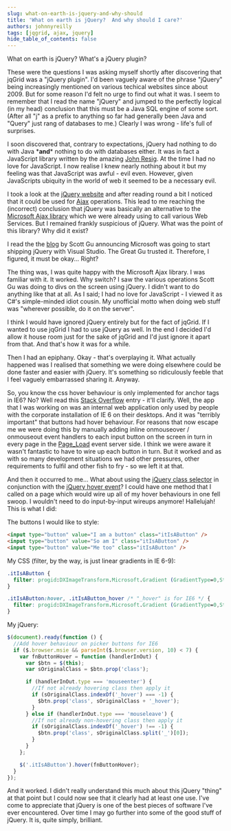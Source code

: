 ```yaml
---
slug: what-on-earth-is-jquery-and-why-should
title: 'What on earth is jQuery?  And why should I care?'
authors: johnnyreilly
tags: [jqgrid, ajax, jquery]
hide_table_of_contents: false
---
```


What on earth is jQuery? What's a jQuery plugin?

<!--truncate-->

These were the questions I was asking myself shortly after discovering that jqGrid was a "jQuery plugin". I'd been vaguely aware of the phrase "jQuery" being increasingly mentioned on various techical websites since about 2009. But for some reason I'd felt no urge to find out what it was. I seem to remember that I read the name "jQuery" and jumped to the perfectly logical (in my head) conclusion that this must be a Java SQL engine of some sort. (After all "j" as a prefix to anything so far had generally been Java and "Query" just rang of databases to me.) Clearly I was wrong - life's full of surprises.

I soon discovered that, contrary to expectations, jQuery had nothing to do with Java \***and**\* nothing to do with databases either. It was in fact a JavaScript library written by the amazing [John Resig](http://ejohn.org/about/). At the time I had no love for JavaScript. I now realise I knew nearly nothing about it but my feeling was that JavaScript was awful - evil even. However, given JavaScripts ubiquity in the world of web it seemed to be a necessary evil.

I took a look at the [jQuery website](http://jquery.com/) and after reading round a bit I noticed that it could be used for [Ajax](http://en.wikipedia.org/wiki/Ajax_%28programming%29) operations. This lead to me reaching the (incorrect) conclusion that jQuery was basically an alternative to the [Microsoft Ajax library](http://en.wikipedia.org/wiki/ASP.NET_AJAX#Microsoft_Ajax_Library) which we were already using to call various Web Services. But I remained frankly suspicious of jQuery. What was the point of this library? Why did it exist?

I read the the [blog](http://weblogs.asp.net/scottgu/archive/2008/09/28/jquery-and-microsoft.aspx) by Scott Gu announcing Microsoft was going to start shipping jQuery with Visual Studio. The Great Gu trusted it. Therefore, I figured, it must be okay... Right?

The thing was, I was quite happy with the Microsoft Ajax library. I was familiar with it. It worked. Why switch? I saw the various operations Scott Gu was doing to divs on the screen using jQuery. I didn't want to do anything like that at all. As I said; I had no love for JavaScript - I viewed it as C#'s simple-minded idiot cousin. My unofficial motto when doing web stuff was "wherever possible, do it on the server".

I think I would have ignored jQuery entirely but for the fact of jqGrid. If I wanted to use jqGrid I had to use jQuery as well. In the end I decided I'd allow it house room just for the sake of jqGrid and I'd just ignore it apart from that. And that's how it was for a while.

Then I had an epiphany. Okay - that's overplaying it. What actually happened was I realised that something we were doing elsewhere could be done faster and easier with jQuery. It's something so ridiculously feeble that I feel vaguely embarrassed sharing it. Anyway.

So, you know the css hover behaviour is only implemented for anchor tags in IE6? No? Well read this [Stack Overflow](http://stackoverflow.com/questions/36605/ie-6-css-hover-non-anchor-tag) entry - it'll clarify. Well, the app that I was working on was an internal web application only used by people with the corporate installation of IE 6 on their desktops. And it was "terribly important" that buttons had hover behaviour. For reasons that now escape me we were doing this by manually adding inline onmouseover / onmouseout event handlers to each input button on the screen in turn in every page in the [Page_Load](http://msdn.microsoft.com/en-us/library/ms178472.aspx) event server side. I think we were aware it wasn't fantastic to have to wire up each button in turn. But it worked and as with so many development situations we had other pressures, other requirements to fulfil and other fish to fry - so we left it at that.

And then it occurred to me... What about using the [jQuery class selector](http://api.jquery.com/class-selector/) in conjunction with the [jQuery hover event](http://api.jquery.com/hover/)? I could have one method that I called on a page which would wire up all of my hover behaviours in one fell swoop. I wouldn't need to do input-by-input wireups anymore! Hallelujah! This is what I did:

The buttons I would like to style:

```html
<input type="button" value="I am a button" class="itIsAButton" />
<input type="button" value="So am I" class="itIsAButton" />
<input type="button" value="Me too" class="itIsAButton" />
```

My CSS (filter, by the way, is just linear gradients in IE 6-9):

```css
.itIsAButton {
  filter: progid:DXImageTransform.Microsoft.Gradient (GradientType=0,StartColorStr='#ededed',EndColorStr='#cdcdcd');
}

.itIsAButton:hover, .itIsAButton_hover /* "_hover" is for IE6 */ {
  filter: progid:DXImageTransform.Microsoft.Gradient (GradientType=0,StartColorStr='#f6f6f6',EndColorStr='#efefef');
}
```

My jQuery:

```js
$(document).ready(function () {
  //Add hover behaviour on picker buttons for IE6
  if ($.browser.msie && parseInt($.browser.version, 10) < 7) {
    var fnButtonHover = function (handlerInOut) {
      var $btn = $(this);
      var sOriginalClass = $btn.prop('class');

      if (handlerInOut.type === 'mouseenter') {
        //If not already hovering class then apply it
        if (sOriginalClass.indexOf('_hover') === -1) {
          $btn.prop('class', sOriginalClass + '_hover');
        }
      } else if (handlerInOut.type === 'mouseleave') {
        //If not already non-hovering class then apply it
        if (sOriginalClass.indexOf('_hover') !== -1) {
          $btn.prop('class', sOriginalClass.split('_')[0]);
        }
      }
    };

    $('.itIsAButton').hover(fnButtonHover);
  }
});
```

And it worked. I didn't really understand this much about this jQuery "thing" at that point but I could now see that it clearly had at least one use. I've come to appreciate that jQuery is one of the best pieces of software I've ever encountered. Over time I may go further into some of the good stuff of jQuery. It is, quite simply, brilliant.
